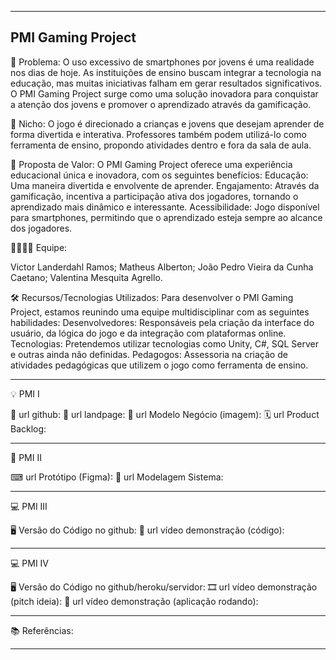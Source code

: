 -------------------
PMI Gaming Project
-------------------

🙁 Problema: 
O uso excessivo de smartphones por jovens é uma realidade nos dias de hoje.
As instituições de ensino buscam integrar a tecnologia na educação, mas muitas iniciativas falham em gerar resultados significativos.
O PMI Gaming Project surge como uma solução inovadora para conquistar a atenção dos jovens e promover o aprendizado através da gamificação.

🙂 Nicho: 
O jogo é direcionado a crianças e jovens que desejam aprender de forma divertida e interativa.
Professores também podem utilizá-lo como ferramenta de ensino, propondo atividades dentro e fora da sala de aula.

🎁 Proposta de Valor: 
O PMI Gaming Project oferece uma experiência educacional única e inovadora, com os seguintes benefícios:
Educação: Uma maneira divertida e envolvente de aprender.
Engajamento: Através da gamificação, incentiva a participação ativa dos jogadores, tornando o aprendizado mais dinâmico e interessante.
Acessibilidade: Jogo disponível para smartphones, permitindo que o aprendizado esteja sempre ao alcance dos jogadores.

🧑‍💻👩‍💻 Equipe: 

Victor Landerdahl Ramos;
Matheus Alberton;
João Pedro Vieira da Cunha Caetano;
Valentina Mesquita Agrello.

🛠 Recursos/Tecnologias Utilizados:
Para desenvolver o PMI Gaming Project, estamos reunindo uma equipe multidisciplinar com as seguintes habilidades:
Desenvolvedores: Responsáveis pela criação da interface do usuário, da lógica do jogo e da integração com plataformas online. 
Tecnologias: Pretendemos utilizar tecnologias como Unity, C#, SQL Server e outras ainda não definidas.
Pedagogos: Assessoria na criação de atividades pedagógicas que utilizem o jogo como ferramenta de ensino.

-------------------

💡 PMI I

🔗 url github:
🛬 url landpage:
🤝 url Modelo Negócio (imagem):
🗓 url Product Backlog:

-------------------

📲 PMI II

⌨ url Protótipo (Figma):
📝 url Modelagem Sistema:

-------------------

💻 PMI III

🖥 Versão do Código no github:
🎥 url vídeo demonstração (código):

-------------------

💻 PMI IV

🖥 Versão do Código no github/heroku/servidor:
🎞 url vídeo demonstração (pitch ideia):
🎥 url vídeo demonstração (aplicação rodando):

-------------------

📚 Referências:

-------------------

